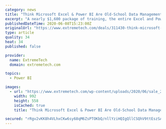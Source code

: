 ```yaml
---
category: news
title: "Think Microsoft Excel & Power BI Are Old-School Data Management? Think Again."
excerpt: "A nearly $1,600 package of training, the entire Excel and Power BI course collection is on sale at less than $5 per course, just $34.96."
publishedDateTime: 2020-06-08T15:23:00Z
originalUrl: "https://www.extremetech.com/deals/311430-think-microsoft-excel-power-bi-are-old-school-data-management-think-again"
type: article
quality: 34
heat: 34
published: false

provider:
  name: ExtremeTech
  domain: extremetech.com

topics:
  - Power BI

images:
  - url: "https://www.extremetech.com/wp-content/uploads/2020/06/sale_28692_primary_image_wide.jpg"
    width: 992
    height: 558
    isCached: true
    title: "Think Microsoft Excel & Power BI Are Old-School Data Management? Think Again."

secured: "rRgv2vKK8h4VLhxCKw6sy68qM6ZsPTOKbQ/nllYziHQIgQllCSQhV9ttEszSAy4WiBkhXjvE7Wp/d/MUFjAAw7BuWnxUAADxicXKDo/PkQKi2mL79ugNvHxIDbOBG3hgeE2YZiOAA3dJEhcb37V5WdNxaO+5w8/7UQtvOkyDE1gt28lOOUR51j9uaMxRlGCABeeWg2Bu93NP94QWEps1oQv10XymnrBJ/ZVS+dkgVWhDe69jy+uXEtGa3P9gJDufF7akkxOXTtDHB+K3ikARPdMTwh4r0pRVFXjTglZQG9Ke2ZWVgpeQ+70yIWJXBg6MBvEK7Fuq1jNCLpxrPDtWBioU53ZJiqOc7uRZsyyEoSLE/sZ0BywD0pwAPFy9fFr3Nz6g32ZwNyIf2KUS9tHGpwPwWBzhtWi33rbWthXIDNT5vSQfY9rtB9r3cbqMiXtVxo9XPZMD/aBM6fvizjo6qhYd3K3uiVwq03XFk8wD3ZY=;wK3S0dErfAie7ad1accLlQ=="
---
```


